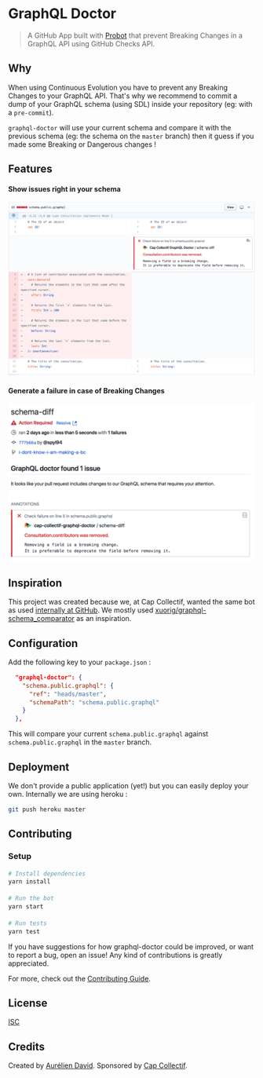# GraphQL Doctor

> A GitHub App built with [Probot](https://probot.github.io) that prevent Breaking Changes in a GraphQL API using GitHub Checks API.

## Why

When using Continuous Evolution you have to prevent any Breaking Changes to your GraphQL API. That's why we recommend to commit a dump of your GraphQL schema (using SDL) inside your repository (eg: with a `pre-commit`).

`graphql-doctor` will use your current schema and compare it with the previous schema (eg: the schema on the `master` branch)  then it guess if you made some Breaking or Dangerous changes !

## Features 

#### Show issues right in your schema

![Found issue in schema](./img/found_issue_in_schema.jpg)

#### Generate a failure in case of Breaking Changes

![Result in Check API](./img/graphql_check_result.jpg)

## Inspiration

This project was created because we, at Cap Collectif, wanted the same bot as used [internally at GitHub](https://speakerdeck.com/xuorig/continuous-evolution-of-graphql-schemas-at-github?slide=21). We mostly used [xuorig/graphql-schema_comparator](https://github.com/xuorig/graphql-schema_comparator) as an inspiration.

## Configuration

Add the following key to your `package.json` :

```json
  "graphql-doctor": {
    "schema.public.graphql": {
      "ref": "heads/master",
      "schemaPath": "schema.public.graphql"
    }
  },
```

This will compare your current `schema.public.graphql` against `schema.public.graphql` in the `master` branch.

## Deployment

We don't provide a public application (yet!) but you can easily deploy your own. Internally we are using heroku :

```sh
git push heroku master
```

## Contributing

### Setup

```sh
# Install dependencies
yarn install

# Run the bot
yarn start

# Run tests
yarn test
```

If you have suggestions for how graphql-doctor could be improved, or want to report a bug, open an issue! Any kind of contributions is greatly appreciated.

For more, check out the [Contributing Guide](CONTRIBUTING.md).

## License

[ISC](LICENSE)

## Credits

Created by [Aurélien David](https://spyl.net). Sponsored by [Cap Collectif](http://cap-collectif.com).
